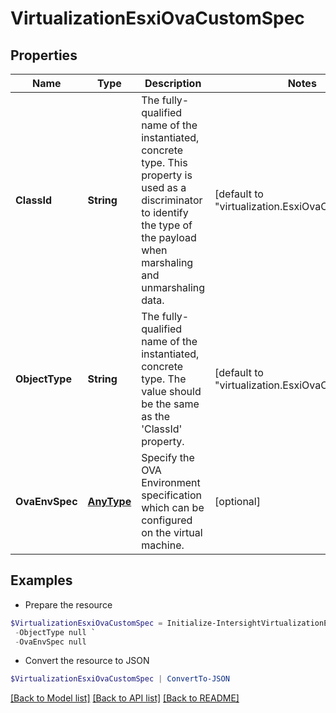 # VirtualizationEsxiOvaCustomSpec
## Properties

Name | Type | Description | Notes
------------ | ------------- | ------------- | -------------
**ClassId** | **String** | The fully-qualified name of the instantiated, concrete type. This property is used as a discriminator to identify the type of the payload when marshaling and unmarshaling data. | [default to "virtualization.EsxiOvaCustomSpec"]
**ObjectType** | **String** | The fully-qualified name of the instantiated, concrete type. The value should be the same as the &#39;ClassId&#39; property. | [default to "virtualization.EsxiOvaCustomSpec"]
**OvaEnvSpec** | [**AnyType**](.md) | Specify the OVA Environment specification which can be configured on the virtual machine. | [optional] 

## Examples

- Prepare the resource
```powershell
$VirtualizationEsxiOvaCustomSpec = Initialize-IntersightVirtualizationEsxiOvaCustomSpec  -ClassId null `
 -ObjectType null `
 -OvaEnvSpec null
```

- Convert the resource to JSON
```powershell
$VirtualizationEsxiOvaCustomSpec | ConvertTo-JSON
```

[[Back to Model list]](../README.md#documentation-for-models) [[Back to API list]](../README.md#documentation-for-api-endpoints) [[Back to README]](../README.md)

